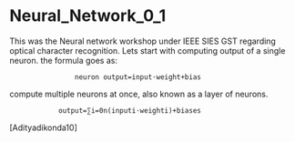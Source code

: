 # Neural_Network_0_1
This was the Neural network workshop under IEEE SIES GST
regarding optical character recognition.
Lets start with computing output of a single neuron. the formula goes as:
                  
                    neuron output=input⋅weight+bias
compute multiple neurons at once, also known as a layer of neurons.

                output=∑i=0n(inputi⋅weighti)+biases 
[Adityadikonda10]
